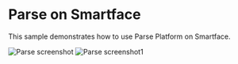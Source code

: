 Parse on Smartface
==================

This sample demonstrates how to use Parse Platform on Smartface.

![Parse screenshot](https://github.com/THaliloglu/Sample-Projects/blob/master/Parse%20on%20Smartface%20App%20Studio/Parse-ss1.PNG)
![Parse screenshot1](https://github.com/THaliloglu/Sample-Projects/blob/master/Parse%20on%20Smartface%20App%20Studio/Parse-ss2.png)
